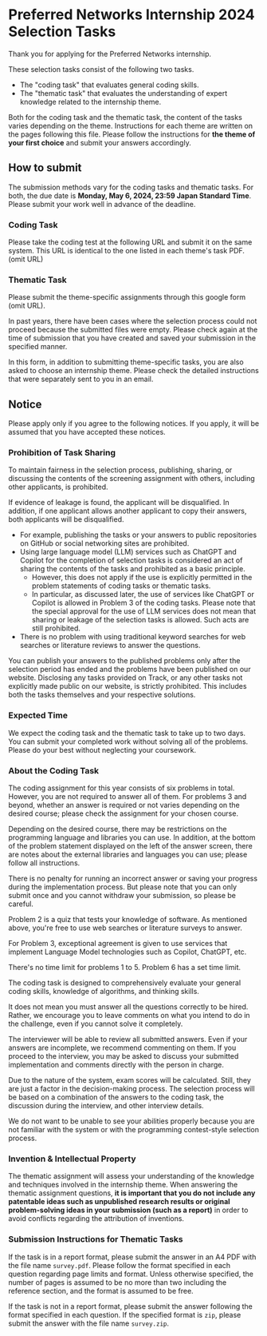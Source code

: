 # Preferred Networks Internship 2024 Selection Tasks

Thank you for applying for the Preferred Networks internship.

These selection tasks consist of the following two tasks.

- The "coding task" that evaluates general coding skills.
- The "thematic task" that evaluates the understanding of expert knowledge related to the internship theme.

Both for the coding task and the thematic task, the content of the tasks varies depending on the theme. Instructions for each theme are written on the pages following this file. Please follow the instructions for **the theme of your first choice** and submit your answers accordingly.

## How to submit

The submission methods vary for the coding tasks and thematic tasks.
For both, the due date is **Monday, May 6, 2024, 23:59 Japan Standard Time**.
Please submit your work well in advance of the deadline.

### Coding Task

Please take the coding test at the following URL and submit it on the same system. This URL is identical to the one listed in each theme's task PDF.
(omit URL)

### Thematic Task

Please submit the theme-specific assignments through this google form (omit URL).

In past years, there have been cases where the selection process could not proceed because the submitted files were empty. Please check again at the time of submission that you have created and saved your submission in the specified manner.

In this form, in addition to submitting theme-specific tasks, you are also asked to choose an internship theme. Please check the detailed instructions that were separately sent to you in an email.

## Notice

Please apply only if you agree to the following notices. If you apply, it will be assumed that you have accepted these notices.

### Prohibition of Task Sharing

To maintain fairness in the selection process, publishing, sharing, or discussing the contents of the screening assignment with others, including other applicants, is prohibited.

If evidence of leakage is found, the applicant will be disqualified. In addition, if one applicant allows another applicant to copy their answers, both applicants will be disqualified.

- For example, publishing the tasks or your answers to public repositories on GitHub or social networking sites are prohibited.
- Using large language model (LLM) services such as ChatGPT and Copilot for the completion of selection tasks is considered an act of sharing the contents of the tasks and prohibited as a basic principle.
  - However, this does not apply if the use is explicitly permitted in the problem statements of coding tasks or thematic tasks.
  - In particular, as discussed later, the use of services like ChatGPT or Copilot is allowed in Problem 3 of the coding tasks. Please note that the special approval for the use of LLM services does not mean that sharing or leakage of the selection tasks is allowed. Such acts are still prohibited.
- There is no problem with using traditional keyword searches for web searches or literature reviews to answer the questions.

You can publish your answers to the published problems only after the selection period has ended and the problems have been published on our website. Disclosing any tasks provided on Track, or any other tasks not explicitly made public on our website, is strictly prohibited. This includes both the tasks themselves and your respective solutions.


### Expected Time

We expect the coding task and the thematic task to take up to two days. You can submit your completed work without solving all of the problems. Please do your best without neglecting your coursework.

### About the Coding Task

The coding assignment for this year consists of six problems in total. However, you are not required to answer all of them. For problems 3 and beyond, whether an answer is required or not varies depending on the desired course; please check the assignment for your chosen course.

Depending on the desired course, there may be restrictions on the programming language and libraries you can use. In addition, at the bottom of the problem statement displayed on the left of the answer screen, there are notes about the external libraries and languages you can use; please follow all instructions.

There is no penalty for running an incorrect answer or saving your progress during the implementation process. But please note that you can only submit once and you cannot withdraw your submission, so please be careful.

Problem 2 is a quiz that tests your knowledge of software. As mentioned above, you're free to use web searches or literature surveys to answer.

For Problem 3, exceptional agreement is given to use services that implement Language Model technologies such as Copilot, ChatGPT, etc.

There's no time limit for problems 1 to 5. Problem 6 has a set time limit.

The coding task is designed to comprehensively evaluate your general coding skills, knowledge of algorithms, and thinking skills.

It does not mean you must answer all the questions correctly to be hired. Rather, we encourage you to leave comments on what you intend to do in the challenge, even if you cannot solve it completely.

The interviewer will be able to review all submitted answers. Even if your answers are incomplete, we recommend commenting on them. If you proceed to the interview, you may be asked to discuss your submitted implementation and comments directly with the person in charge.

Due to the nature of the system, exam scores will be calculated. Still, they are just a factor in the decision-making process. The selection process will be based on a combination of the answers to the coding task, the discussion during the interview, and other interview details.

We do not want to be unable to see your abilities properly because you are not familiar with the system or with the programming contest-style selection process.


### Invention & Intellectual Property

The thematic assignment will assess your understanding of the knowledge and techniques involved in the internship theme.
When answering the thematic assignment questions, **it is important that you do not include any patentable ideas such as unpublished research results or original problem-solving ideas in your submission (such as a report)** in order to avoid conflicts regarding the attribution of inventions.

### Submission Instructions for Thematic Tasks

If the task is in a report format, please submit the answer in an A4 PDF with the file name `survey.pdf`.
Please follow the format specified in each question regarding page limits and format.
Unless otherwise specified, the number of pages is assumed to be no more than two including the reference section, and the format is assumed to be free.

If the task is not in a report format, please submit the answer following the format specified in each question.
If the specified format is `zip`, please submit the answer with the file name `survey.zip`.
